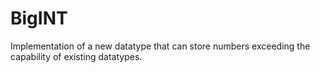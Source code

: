 # BigINT
Implementation of a new datatype that can store numbers exceeding the capability of existing datatypes.
